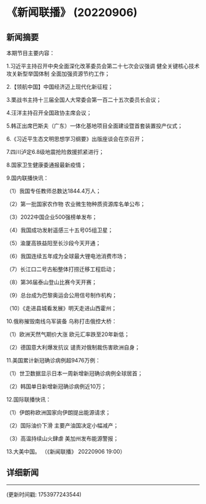 # 《新闻联播》 (20220906)

## 新闻摘要

本期节目主要内容：


1.习近平主持召开中央全面深化改革委员会第二十七次会议强调 健全关键核心技术攻关新型举国体制 全面加强资源节约工作；


2.【领航中国】中国经济迈上现代化新征程；


3.栗战书主持十三届全国人大常委会第一百二十五次委员长会议；


4.汪洋主持召开全国政协主席会议；


5.韩正出席巴斯夫（广东）一体化基地项目全面建设暨首套装置投产仪式；


6.《习近平生态文明思想学习纲要》出版座谈会在京召开；


7.四川泸定6.8级地震抢险救援抓紧进行；


8.国家卫生健康委通报最新疫情；


9.国内联播快讯：


（1）我国专任教师总数达1844.4万人；


（2）第一批国家农作物 农业微生物种质资源库名单公布；


（3）2022中国企业500强榜单发布；


（4）我国成功发射遥感三十五号05组卫星；


（5）渝厦高铁益阳至长沙段今天开通；


（6）我国连续五年成为全球最大锂电池消费市场；


（7）长江口二号古船整体打捞迁移工程启动；


（8）第36届泰山登山比赛今天开赛；


（9）总台成为巴黎奥运会公用信号制作机构；


（10）《走进县城看发展》明天走进山西霍州；


10.俄称摧毁南线乌军装备 乌称打击俄控大桥：


（1）欧洲天然气期价大涨 欧元汇率跌至20年新低；


（2）德国意大利爆发抗议 谴责对俄制裁伤害欧洲自身；


11.美国累计新冠确诊病例超9476万例：


（1）世卫数据显示日本一周新增新冠确诊病例全球居首；


（2）韩国单日新增新冠确诊病例近10万；


12.国际联播快讯：


（1）伊朗称欧洲国家向伊朗提出能源请求；


（2）国际油价下滑 主要产油国决定小幅减产；


（3）高温持续山火肆虐 美加州发布能源警报；


13.大美中国。
（《新闻联播》 20220906 19:00）

## 详细新闻

---

(更新时间戳: 1753977243544)

